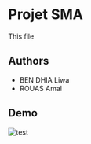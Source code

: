 
# Projet SMA 

This file

## Authors 

- BEN DHIA Liwa
- ROUAS Amal


## Demo

![test](https://user-images.githubusercontent.com/37658985/207707010-9249b212-5b48-438f-86a9-283fd14de1c1.JPG)
